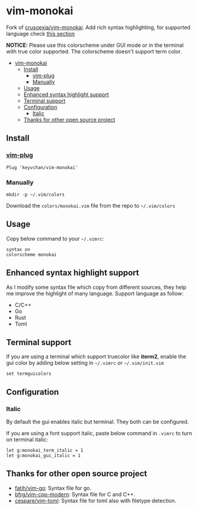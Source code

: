 # vim-monokai

Fork of [crusoexia/vim-monokai](https://github.com/crusoexia/vim-monokai).
Add rich syntax highlighting, for supported language check [this section](#enhanced-syntax-highlight-support)

**NOTICE:** Please use this colorscheme under GUI mode or in the terminal with true color supported. The colorscheme doesn't support term color.

- [vim-monokai](#vim-monokai)
  - [Install](#install)
    - [vim-plug](#vim-plug)
    - [Manually](#manually)
  - [Usage](#usage)
  - [Enhanced syntax highlight support](#enhanced-syntax-highlight-support)
  - [Terminal support](#terminal-support)
  - [Configuration](#configuration)
    - [Italic](#italic)
  - [Thanks for other open source project](#thanks-for-other-open-source-project)

## Install

### [vim-plug](https://github.com/junegunn/vim-plug)

```vim
Plug 'keyvchan/vim-monokai'
```

### Manually

```shell
mkdir -p ~/.vim/colors
```

Download the `colors/monokai.vim` file from the repo to `~/.vim/colors`

## Usage

Copy below command to your `~/.vimrc`:

```vim
syntax on
colorscheme monokai
```

## Enhanced syntax highlight support

As I modify some syntax file which copy from different sources, they help me improve the highlight of many language. Support language as follow:

- C/C++
- Go
- Rust
- Toml

## Terminal support

If you are using a terminal which support truecolor like **iterm2**, enable the gui color by adding below setting in `~/.vimrc` or `~/.vim/init.vim`

```vim
set termguicolors
```

## Configuration

### Italic

By default the gui enables italic but terminal. They both can be configured.

If you are using a font support italic, paste below command in `.vimrc` to turn on terminal italic:

```vim
let g:monokai_term_italic = 1
let g:monokai_gui_italic = 1
```

## Thanks for other open source project

- [fatih/vim-go](https://github.com/fatih/vim-go): Syntax file for go.
- [bfrg/vim-cpp-modern](https://github.com/bfrg/vim-cpp-modern): Syntax file for C and C++.
- [cespare/vim-toml](https://github.com/cespare/vim-toml): Syntax file for toml also with filetype detection.
